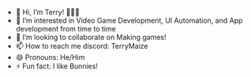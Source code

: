 - 👋 Hi, I’m Terry! 🐰🐰🐰
- 👀 I’m interested in Video Game Development, UI Automation, and App development from time to time
- 💞️ I’m looking to collaborate on Making games!
- 📫 How to reach me discord: TerryMaize
- 😄 Pronouns: He/Him
- ⚡ Fun fact: I like Bunnies!

<!---
TerryMaize/TerryMaize is a ✨ special ✨ repository because its `README.md` (this file) appears on your GitHub profile.
You can click the Preview link to take a look at your changes.
--->
